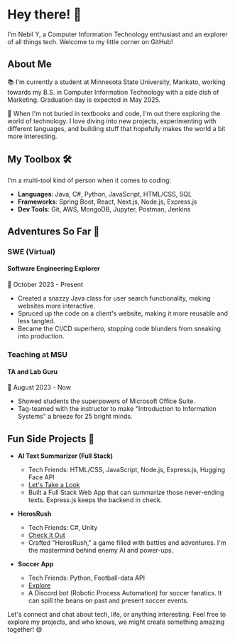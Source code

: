 # Hey there! 👋

I'm Nebil Y, a Computer Information Technology enthusiast and an explorer of all things tech. Welcome to my little corner on GitHub!

## About Me

📚 I'm currently a student at Minnesota State University, Mankato, working towards my B.S. in Computer Information Technology with a side dish of Marketing. Graduation day is expected in May 2025.

🚀 When I'm not buried in textbooks and code, I'm out there exploring the world of technology. I love diving into new projects, experimenting with different languages, and building stuff that hopefully makes the world a bit more interesting.

## My Toolbox 🛠️

I'm a multi-tool kind of person when it comes to coding:

- **Languages**: Java, C#, Python, JavaScript, HTML/CSS, SQL
- **Frameworks**: Spring Boot, React, Next.js, Node.js, Express.js
- **Dev Tools**: Git, AWS, MongoDB, Jupyter, Postman, Jenkins

## Adventures So Far 🌟

### SWE (Virtual)
#### Software Engineering Explorer
📅 October 2023 - Present

- Created a snazzy Java class for user search functionality, making websites more interactive.
- Spruced up the code on a client's website, making it more reusable and less tangled.
- Became the CI/CD superhero, stopping code blunders from sneaking into production.

### Teaching at MSU
#### TA and Lab Guru
📅 August 2023 - Now

- Showed students the superpowers of Microsoft Office Suite.
- Tag-teamed with the instructor to make "Introduction to Information Systems" a breeze for 25 bright minds.


## Fun Side Projects 🚀

- **AI Text Summarizer (Full Stack)**
  - Tech Friends: HTML/CSS, JavaScript, Node.js, Express.js, Hugging Face API
  - [Let's Take a Look](https://github.com/NebilY/AI-Text-Summarizer-App)
  - Built a Full Stack Web App that can summarize those never-ending texts. Express.js keeps the backend in check.

- **HerosRush**
  - Tech Friends: C#, Unity
  - [Check It Out](https://github.com/NebilY/HerosRush)
  - Crafted "HerosRush," a game filled with battles and adventures. I'm the mastermind behind enemy AI and power-ups.

- **Soccer App**
  - Tech Friends: Python, Football-data API
  - [Explore](https://github.com/NebilY/Python-Discord)
  - A Discord bot (Robotic Process Automation) for soccer fanatics. It can spill the beans on past and present soccer events.

Let's connect and chat about tech, life, or anything interesting. Feel free to explore my projects, and who knows, we might create something amazing together! 😄
